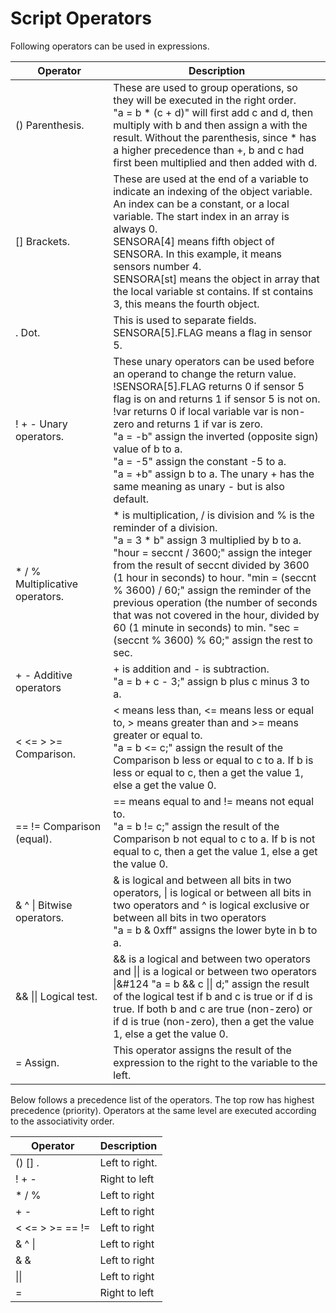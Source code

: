 # Script Operators

Following operators can be used in expressions.

| Operator                                         | Description                                                                                                                                                                                                                                                                                                                                                                                                                                                                           |
| ------------------------------------------------ | ------------------------------------------------------------------------------------------------------------------------------------------------------------------------------------------------------------------------------------------------------------------------------------------------------------------------------------------------------------------------------------------------------------------------------------------------------------------------------------- |
| <div style="width: 100pt">() Parenthesis. </div> | These are used to group operations, so they will be executed in the right order.<br>&quot;a = b \* (c + d)&quot; will first add c and d, then multiply with b and then assign a with the result. Without the parenthesis, since \* has a higher precedence than +, b and c had first been multiplied and then added with d.                                                                                                                                                           |
| [] Brackets.                                     | These are used at the end of a variable to indicate an indexing of the object variable. An index can be a constant, or a local variable. The start index in an array is always 0.<br>SENSORA[4] means fifth object of SENSORA. In this example, it means sensors number 4.<br>SENSORA[st] means the object in array that the local variable st contains. If st contains 3, this means the fourth object.                                                                              |
| . Dot.                                           | This is used to separate fields.<br>SENSORA[5].FLAG means a flag in sensor 5.                                                                                                                                                                                                                                                                                                                                                                                                         |
| ! + - Unary operators.                           | These unary operators can be used before an operand to change the return value.<br> !SENSORA[5].FLAG returns 0 if sensor 5 flag is on and returns 1 if sensor 5 is not on.<br> !var returns 0 if local variable var is non-zero and returns 1 if var is zero.<br> "a = -b" assign the inverted (opposite sign) value of b to a. <br>"a = -5" assign the constant -5 to a.<br>"a = +b" assign b to a. The unary + has the same meaning as unary - but is also default.                 |
| \* / % Multiplicative operators.                 | \* is multiplication, / is division and % is the reminder of a division. <br>"a = 3 \* b" assign 3 multiplied by b to a. <br>"hour = seccnt / 3600;" assign the integer from the result of seccnt divided by 3600 (1 hour in seconds) to hour. "min = (seccnt % 3600) / 60;" assign the reminder of the previous operation (the number of seconds that was not covered in the hour, divided by 60 (1 minute in seconds) to min. "sec = (seccnt % 3600) % 60;" assign the rest to sec. |
| + - Additive operators                           | + is addition and - is subtraction.<br>"a = b + c - 3;" assign b plus c minus 3 to a.                                                                                                                                                                                                                                                                                                                                                                                                 |
| < <= > >= Comparison.                            | < means less than, <= means less or equal to, > means greater than and >= means greater or equal to.<br>"a = b <= c;" assign the result of the Comparison b less or equal to c to a. If b is less or equal to c, then a get the value 1, else a get the value 0.                                                                                                                                                                                                                      |
| == != Comparison (equal).                        | == means equal to and != means not equal to. <br>"a = b != c;" assign the result of the Comparison b not equal to c to a. If b is not equal to c, then a get the value 1, else a get the value 0.                                                                                                                                                                                                                                                                                     |
| & ^ &#124; Bitwise operators.                    | & is logical and between all bits in two operators, &#124; is logical or between all bits in two operators and ^ is logical exclusive or between all bits in two operators<br>"a = b & 0xff" assigns the lower byte in b to a.                                                                                                                                                                                                                                                        |
| && &#124;&#124; Logical test.                    | && is a logical and between two operators and &#124;&#124; is a logical or between two operators &#124;&#124 "a = b && c &#124;&#124; d;" assign the result of the logical test if b and c is true or if d is true. If both b and c are true (non-zero) or if d is true (non-zero), then a get the value 1, else a get the value 0.                                                                                                                                                   |
| = Assign.                                        | This operator assigns the result of the expression to the right to the variable to the left.                                                                                                                                                                                                                                                                                                                                                                                          |

Below follows a precedence list of the operators. The top row has highest precedence (priority). Operators at the same level are executed according to the associativity order.

| Operator        | Description    |
| --------------- | -------------- |
| () [] .         | Left to right. |
| ! + -           | Right to left  |
| \* / %          | Left to right  |
| + -             | Left to right  |
| < <= > >= == != | Left to right  |
| & ^ &#124;      | Left to right  |
| & &             | Left to right  |
| &#124;&#124;    | Left to right  |
| =               | Right to left  |
